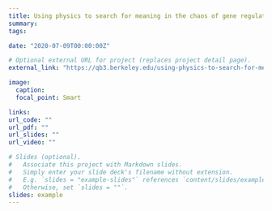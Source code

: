 ```yaml
---
title: Using physics to search for meaning in the chaos of gene regulation
summary:
tags:

date: "2020-07-09T00:00:00Z"

# Optional external URL for project (replaces project detail page).
external_link: "https://qb3.berkeley.edu/using-physics-to-search-for-meaning-in-the-chaos-of-gene-regulation/"

image:
  caption:
  focal_point: Smart

links:
url_code: ""
url_pdf: ""
url_slides: ""
url_video: ""

# Slides (optional).
#   Associate this project with Markdown slides.
#   Simply enter your slide deck's filename without extension.
#   E.g. `slides = "example-slides"` references `content/slides/example-slides.md`.
#   Otherwise, set `slides = ""`.
slides: example
---
```


